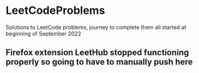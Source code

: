 # LeetCodeProblems
Solutions to LeetCode problems, journey to complete them all started at beginning of September 2022

## Firefox extension LeetHub stopped functioning properly so going to have to manually push here
